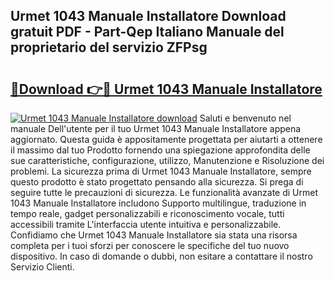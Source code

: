 ## Urmet 1043 Manuale Installatore Download gratuit PDF - Part-Qep Italiano Manuale del proprietario del servizio ZFPsg

# <h2><a href="http://dfbcn2.blite.top/?on=Urmet+1043+Manuale+Installatore">🔗Download 👉🔴 Urmet 1043 Manuale Installatore</a></h2>

[![Urmet 1043 Manuale Installatore download](https://i.imgur.com/lujVjoI.png)](http://dfbcn2.blite.top/?on=Urmet+1043+Manuale+Installatore)
Saluti e benvenuto nel manuale Dell'utente per il tuo Urmet 1043 Manuale Installatore appena aggiornato. Questa guida è appositamente progettata per aiutarti a ottenere il massimo dal tuo Prodotto fornendo una spiegazione approfondita delle sue caratteristiche, configurazione, utilizzo, Manutenzione e Risoluzione dei problemi. La sicurezza prima di Urmet 1043 Manuale Installatore, sempre questo prodotto è stato progettato pensando alla sicurezza. Si prega di seguire tutte le precauzioni di sicurezza. Le funzionalità avanzate di Urmet 1043 Manuale Installatore includono Supporto multilingue, traduzione in tempo reale, gadget personalizzabili e riconoscimento vocale, tutti accessibili tramite L'interfaccia utente intuitiva e personalizzabile. Confidiamo che Urmet 1043 Manuale Installatore sia stata una risorsa completa per i tuoi sforzi per conoscere le specifiche del tuo nuovo dispositivo. In caso di domande o dubbi, non esitare a contattare il nostro Servizio Clienti.
